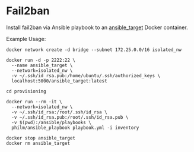 # Fail2ban

Install fail2ban via Ansible playbook to an [ansible_target](https://github.com/vitor-caetano/ansible_target) Docker container.

Example Usage:
```
docker network create -d bridge --subnet 172.25.0.0/16 isolated_nw

docker run -d -p 2222:22 \
  --name ansible_target \
  --network=isolated_nw \
  -v ~/.ssh/id_rsa.pub:/home/ubuntu/.ssh/authorized_keys \
  localhost:5000/ansible_target:latest

cd provisioning

docker run --rm -it \
  --network=isolated_nw \
  -v ~/.ssh/id_rsa:/root/.ssh/id_rsa \
  -v ~/.ssh/id_rsa.pub:/root/.ssh/id_rsa.pub \
  -v $(pwd):/ansible/playbooks \
  philm/ansible_playbook playbook.yml -i inventory

docker stop ansible_target
docker rm ansible_target
```
